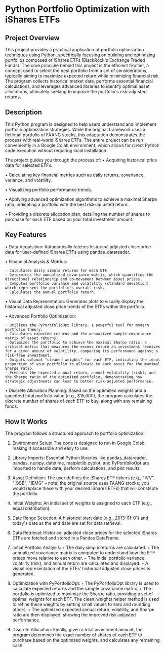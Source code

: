 # Python Portfolio Optimization with iShares ETFs
## Project Overview
This project provides a practical application of portfolio optimization techniques using Python, specifically focusing on building and optimizing portfolios composed of iShares ETFs (BlackRock's Exchange Traded Funds). The core principle behind this project is the efficient frontier, a concept used to select the best portfolio from a set of considerations, typically aiming to maximize expected return while minimizing financial risk.
The program collects historical market data, performs essential financial calculations, and leverages advanced libraries to identify optimal asset allocations, ultimately seeking to improve the portfolio's risk-adjusted returns.

## Description
This Python program is designed to help users understand and implement portfolio optimization strategies. While the original framework uses a fictional portfolio of FAANG stocks, this adaptation demonstrates the process with real-world iShares ETFs. The entire project can be run conveniently in a Google Colab environment, which allows for direct Python code execution without requiring local installation.

The project guides you through the process of:
• Acquiring historical price data for selected ETFs.

• Calculating key financial metrics such as daily returns, covariance, variance, and volatility.

• Visualizing portfolio performance trends.

• Applying advanced optimization algorithms to achieve a maximal Sharpe ratio, indicating a portfolio with the best risk-adjusted return.

• Providing a discrete allocation plan, detailing the number of shares to purchase for each ETF based on your total investment amount.

## Key Features
• Data Acquisition: Automatically fetches historical adjusted close price data for user-defined iShares ETFs using pandas_datareader.

• Financial Analysis & Metrics:

    ◦ Calculates daily simple returns for each ETF.
    ◦ Determines the annualized covariance matrix, which quantifies the directional relationship and co-movement between asset prices.
    ◦ Computes portfolio variance and volatility (standard deviation), which represent the portfolio's overall risk.
    ◦ Calculates the annual portfolio return.
    
• Visual Data Representation: Generates plots to visually display the historical adjusted close price trends of the ETFs within the portfolio.

• Advanced Portfolio Optimization:

    ◦ Utilizes the PyPortfolioOpt library, a powerful tool for modern portfolio theory.
    ◦ Calculates expected returns and the annualized sample covariance matrix of asset returns.
    ◦ Optimizes the portfolio to achieve the maximal Sharpe ratio, a critical metric that measures the excess return an investment receives for a given amount of volatility, comparing its performance against a risk-free investment.
    ◦ Outputs optimal "cleaned weights" for each ETF, indicating the ideal proportion of your portfolio to allocate to each asset for the maximal Sharpe ratio.
    ◦ Presents the expected annual return, annual volatility (risk), and the Sharpe ratio of the optimized portfolio, demonstrating how strategic adjustments can lead to better risk-adjusted performance.
    
• Discrete Allocation Planning: Based on the optimized weights and a specified total portfolio value (e.g., $15,000), the program calculates the discrete number of shares of each ETF to buy, along with any remaining funds.

## How It Works
The program follows a structured approach to portfolio optimization:
1. Environment Setup: The code is designed to run in Google Colab, making it accessible and easy to use.
   
2. Library Imports: Essential Python libraries like pandas_datareader, pandas, numpy, datetime, matplotlib.pyplot, and PyPortfolioOpt are imported to handle data, perform calculations, and plot results.
   
3. Asset Definition: The user defines the iShares ETF tickers (e.g., "IVV", "IGSB", "IEMG" – note: the original source uses FAANG stocks; you would replace these with your desired iShares ETFs) that will constitute the portfolio.
   
4. Initial Weights: An initial set of weights is assigned to each ETF (e.g., equal distribution).
   
5. Date Range Selection: A historical start date (e.g., 2013-01-01) and today's date as the end date are set for data retrieval.
   
6. Data Retrieval: Historical adjusted close prices for the selected iShares ETFs are fetched and stored in a Pandas DataFrame.
   
7. Initial Portfolio Analysis:
    ◦ The daily simple returns are calculated.
    ◦ The annualized covariance matrix is computed to understand how the ETF prices move relative to each other.
    ◦ The initial portfolio variance, volatility (risk), and annual return are calculated and displayed.
    ◦ A visual representation of the ETFs' historical adjusted close prices is generated.
   
8. Optimization with PyPortfolioOpt:
    ◦ The PyPortfolioOpt library is used to calculate expected returns and the sample covariance matrix.
    ◦ The portfolio is optimized to maximize the Sharpe ratio, providing a set of optimal weights for each ETF. The clean_weights helper method is used to refine these weights by setting small values to zero and rounding others.
    ◦ The optimized expected annual return, volatility, and Sharpe ratio are then displayed, showing the improved risk-adjusted performance.
   
9. Discrete Allocation: Finally, given a total investment amount, the program determines the exact number of shares of each ETF to purchase based on the optimized weights, and calculates any remaining cash
